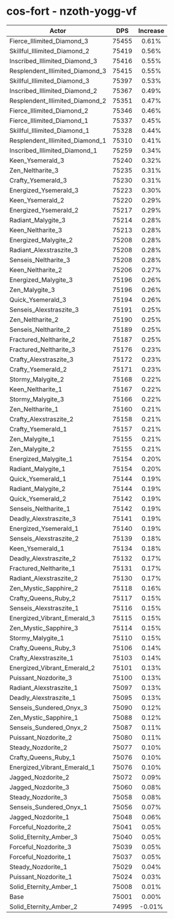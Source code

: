 # cos-fort - nzoth-yogg-vf
| Actor | DPS | Increase |
|---|:---:|:---:|
|Fierce_Illimited_Diamond_3|75455|0.61%|
|Skillful_Illimited_Diamond_2|75419|0.56%|
|Inscribed_Illimited_Diamond_3|75416|0.55%|
|Resplendent_Illimited_Diamond_3|75415|0.55%|
|Skillful_Illimited_Diamond_3|75397|0.53%|
|Inscribed_Illimited_Diamond_2|75367|0.49%|
|Resplendent_Illimited_Diamond_2|75351|0.47%|
|Fierce_Illimited_Diamond_2|75346|0.46%|
|Fierce_Illimited_Diamond_1|75337|0.45%|
|Skillful_Illimited_Diamond_1|75328|0.44%|
|Resplendent_Illimited_Diamond_1|75310|0.41%|
|Inscribed_Illimited_Diamond_1|75259|0.34%|
|Keen_Ysemerald_3|75240|0.32%|
|Zen_Neltharite_3|75235|0.31%|
|Crafty_Ysemerald_3|75230|0.31%|
|Energized_Ysemerald_3|75223|0.30%|
|Keen_Ysemerald_2|75220|0.29%|
|Energized_Ysemerald_2|75217|0.29%|
|Radiant_Malygite_3|75214|0.28%|
|Keen_Neltharite_3|75213|0.28%|
|Energized_Malygite_2|75208|0.28%|
|Radiant_Alexstraszite_3|75208|0.28%|
|Senseis_Neltharite_3|75208|0.28%|
|Keen_Neltharite_2|75206|0.27%|
|Energized_Malygite_3|75196|0.26%|
|Zen_Malygite_3|75196|0.26%|
|Quick_Ysemerald_3|75194|0.26%|
|Senseis_Alexstraszite_3|75191|0.25%|
|Zen_Neltharite_2|75190|0.25%|
|Senseis_Neltharite_2|75189|0.25%|
|Fractured_Neltharite_2|75187|0.25%|
|Fractured_Neltharite_3|75176|0.23%|
|Crafty_Alexstraszite_3|75172|0.23%|
|Crafty_Ysemerald_2|75171|0.23%|
|Stormy_Malygite_2|75168|0.22%|
|Keen_Neltharite_1|75167|0.22%|
|Stormy_Malygite_3|75166|0.22%|
|Zen_Neltharite_1|75160|0.21%|
|Crafty_Alexstraszite_2|75158|0.21%|
|Crafty_Ysemerald_1|75157|0.21%|
|Zen_Malygite_1|75155|0.21%|
|Zen_Malygite_2|75155|0.21%|
|Energized_Malygite_1|75154|0.20%|
|Radiant_Malygite_1|75154|0.20%|
|Quick_Ysemerald_1|75144|0.19%|
|Radiant_Malygite_2|75144|0.19%|
|Quick_Ysemerald_2|75142|0.19%|
|Senseis_Neltharite_1|75142|0.19%|
|Deadly_Alexstraszite_3|75141|0.19%|
|Energized_Ysemerald_1|75140|0.19%|
|Senseis_Alexstraszite_2|75139|0.18%|
|Keen_Ysemerald_1|75134|0.18%|
|Deadly_Alexstraszite_2|75132|0.17%|
|Fractured_Neltharite_1|75131|0.17%|
|Radiant_Alexstraszite_2|75130|0.17%|
|Zen_Mystic_Sapphire_2|75118|0.16%|
|Crafty_Queens_Ruby_2|75117|0.15%|
|Senseis_Alexstraszite_1|75116|0.15%|
|Energized_Vibrant_Emerald_3|75115|0.15%|
|Zen_Mystic_Sapphire_3|75114|0.15%|
|Stormy_Malygite_1|75110|0.15%|
|Crafty_Queens_Ruby_3|75106|0.14%|
|Crafty_Alexstraszite_1|75103|0.14%|
|Energized_Vibrant_Emerald_2|75101|0.13%|
|Puissant_Nozdorite_3|75100|0.13%|
|Radiant_Alexstraszite_1|75097|0.13%|
|Deadly_Alexstraszite_1|75095|0.13%|
|Senseis_Sundered_Onyx_3|75090|0.12%|
|Zen_Mystic_Sapphire_1|75088|0.12%|
|Senseis_Sundered_Onyx_2|75087|0.11%|
|Puissant_Nozdorite_2|75080|0.11%|
|Steady_Nozdorite_2|75077|0.10%|
|Crafty_Queens_Ruby_1|75076|0.10%|
|Energized_Vibrant_Emerald_1|75076|0.10%|
|Jagged_Nozdorite_2|75072|0.09%|
|Jagged_Nozdorite_3|75060|0.08%|
|Steady_Nozdorite_3|75058|0.08%|
|Senseis_Sundered_Onyx_1|75056|0.07%|
|Jagged_Nozdorite_1|75048|0.06%|
|Forceful_Nozdorite_2|75041|0.05%|
|Solid_Eternity_Amber_3|75040|0.05%|
|Forceful_Nozdorite_3|75039|0.05%|
|Forceful_Nozdorite_1|75037|0.05%|
|Steady_Nozdorite_1|75029|0.04%|
|Puissant_Nozdorite_1|75024|0.03%|
|Solid_Eternity_Amber_1|75008|0.01%|
|Base|75001|0.00%|
|Solid_Eternity_Amber_2|74995|-0.01%|
